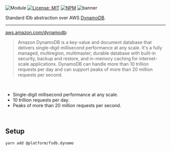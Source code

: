 ![Module](https://img.shields.io/badge/%40platform-fsdb.dynamo-%23EA4E7E.svg)
[![License: MIT](https://img.shields.io/badge/license-MIT-blue.svg)](https://opensource.org/licenses/MIT)
[![NPM](https://img.shields.io/npm/v/@platform/fsdb.dynamo.svg?colorB=blue&style=flat)](https://www.npmjs.com/package/@platform/fsdb.dynamo)
![banner](https://user-images.githubusercontent.com/185555/75105503-ec5fff80-5678-11ea-9d6d-9f65c7cd986c.png)


Standard IDb abstraction over AWS [DynamoDB](https://aws.amazon.com/dynamodb).

---

[aws.amazon.com/dynamodb](https://aws.amazon.com/dynamodb):

> Amazon DynamoDB is a key-value and document database that delivers single-digit millisecond performance at any scale. It's a fully managed, multiregion, multimaster, durable database with built-in security, backup and restore, and in-memory caching for internet-scale applications. DynamoDB can handle more than 10 trillion requests per day and can support peaks of more than 20 million requests per second.

<p>&nbsp;<p>

- Single-digit millisecond performance at any scale.
- 10 trillion requests per day.
- Peaks of more than 20 million requests per second.



<p>&nbsp;<p>

## Setup

    yarn add @platform/fsdb.dynamo


<p>&nbsp;<p>
<p>&nbsp;<p>
